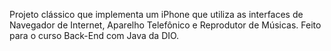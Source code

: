Projeto clássico que implementa um iPhone que utiliza as interfaces de Navegador de Internet, Aparelho Telefônico e Reprodutor de Músicas.
Feito para o curso Back-End com Java da DIO.
